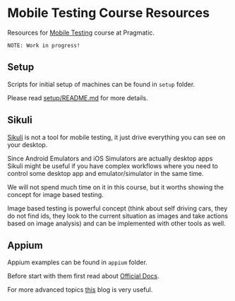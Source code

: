 # Mobile Testing Course Resources

Resources for [Mobile Testing](https://pragmatic.bg/courses/mobile-apps-test-automation-course/) course at Pragmatic.

```text
NOTE: Work in progress!
```

## Setup

Scripts for initial setup of machines can be found in `setup` folder.

Please read [setup/README.md](setup/README.md) for more details.

## Sikuli

[Sikuli](http://sikulix.com/) is not a tool for mobile testing, it just drive everything you can see on your desktop.

Since Android Emulators and iOS Simulators are actually desktop apps Sikuli might be useful if you have complex workflows where you need to control some desktop app and emulator/simulator in the same time.

We will not spend much time on it in this course, but it worths showing the concept for image based testing.

Image based testing is powerful concept (think about self driving cars, they do not find ids, they look to the current situation as images and take actions based on image analysis) and can be implemented with other tools as well.

## Appium

Appium examples can be found in `appium` folder.

Before start with them first read about [Official Docs](http://appium.io/docs/en/about-appium/intro/).

For more advanced topics [this](https://appiumpro.com/) blog is very useful.
